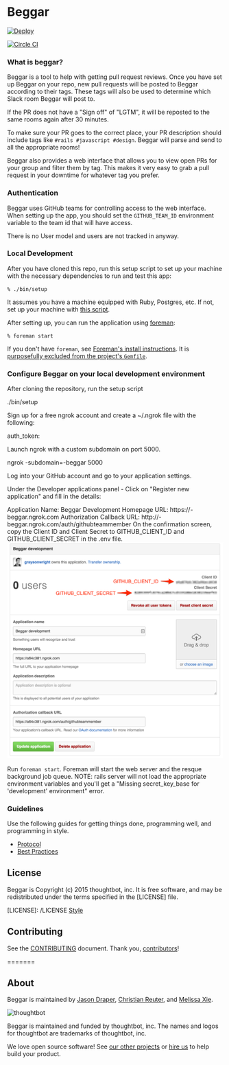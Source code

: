 # Beggar

[![Deploy](https://www.herokucdn.com/deploy/button.svg)](https://heroku.com/deploy)

[![Circle
CI](https://circleci.com/gh/thoughtbot/beggar.svg?style=svg&circle-token=07d9bd80401d852967891e169b8ef64ef36e649f)](https://circleci.com/gh/thoughtbot/beggar)

### What is beggar?

Beggar is a tool to help with getting pull request reviews. Once you have set up
Beggar on your repo, new pull requests will be posted to Beggar according to
their tags. These tags will also be used to determine which Slack room Beggar
will post to.

If the PR does not have a "Sign off" of "LGTM", it will be reposted to the same
rooms again after 30 minutes.

To make sure your PR goes to the correct place, your PR description should
include tags like `#rails #javascript #design`. Beggar will parse and send to
all the appropriate rooms!

Beggar also provides a web interface that allows you to view open PRs for your
group and filter them by tag. This makes it very easy to grab a pull request in
your downtime for whatever tag you prefer.

### Authentication

Beggar uses GitHub teams for controlling access to the web interface. When
setting up the app, you should set the `GITHUB_TEAM_ID` environment variable to
the team id that will have access.

There is no User model and users are not tracked in anyway.

### Local Development

After you have cloned this repo, run this setup script to set up your machine
with the necessary dependencies to run and test this app:

    % ./bin/setup

It assumes you have a machine equipped with Ruby, Postgres, etc. If not, set up
your machine with [this script].

[this script]: https://github.com/thoughtbot/laptop

After setting up, you can run the application using [foreman]:

    % foreman start

If you don't have `foreman`, see [Foreman's install instructions][foreman]. It
is [purposefully excluded from the project's `Gemfile`][exclude].

[foreman]: https://github.com/ddollar/foreman
[exclude]: https://github.com/ddollar/foreman/pull/437#issuecomment-41110407

### Configure Beggar on your local development environment

After cloning the repository, run the setup script

./bin/setup

Sign up for a free ngrok account and create a ~/.ngrok file with the following:

auth_token: <your-token>

Launch ngrok with a custom subdomain on port 5000.

ngrok -subdomain=<your-initials>-beggar 5000

Log into your GitHub account and go to your application settings.

Under the Developer applications panel - Click on "Register new application" and fill in the details:

Application Name: Beggar Development
Homepage URL: https://<your-initials>-beggar.ngrok.com
Authorization Callback URL: http://<your-initials>-beggar.ngrok.com/auth/githubteammember
On the confirmation screen, copy the Client ID and Client Secret to GITHUB_CLIENT_ID and GITHUB_CLIENT_SECRET in the .env file.
![OAuth application settings](OAuth_Application_Settings.png)

Run `foreman start`. Foreman will start the web server and the resque background job queue.
NOTE: rails server will not load the appropriate environment variables
and you'll get a "Missing secret_key_base for 'development' environment" error.

### Guidelines

Use the following guides for getting things done, programming well, and
programming in style.

* [Protocol](http://github.com/thoughtbot/guides/blob/master/protocol)
* [Best Practices](http://github.com/thoughtbot/guides/blob/master/best-practices)

## License

Beggar is Copyright (c) 2015 thoughtbot, inc.
It is free software, and may be redistributed
under the terms specified in the [LICENSE] file.

  [LICENSE]: /LICENSE [Style](http://github.com/thoughtbot/guides/blob/master/style)

## Contributing

See the [CONTRIBUTING] document.
Thank you, [contributors]!

  [CONTRIBUTING]: CONTRIBUTING.md
  [contributors]: https://github.com/thoughtbot/beggar/graphs/contributors

=======

## About

Beggar is maintained by [Jason Draper], [Christian Reuter], and [Melissa Xie].

  [Jason Draper]: http://github.com/drapergeek
  [Christian Reuter]: http://github.com/creuter
  [Melissa Xie]: https://github.com/mxie

![thoughtbot](https://thoughtbot.com/logo.png)

Beggar is maintained and funded by thoughtbot, inc.
The names and logos for thoughtbot are trademarks of thoughtbot, inc.

We love open source software!
See [our other projects][community]
or [hire us][hire] to help build your product.

  [community]: https://thoughtbot.com/community?utm_source=github
  [hire]: https://thoughtbot.com/hire-us?utm_source=github
